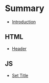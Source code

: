 # Summary

* [Introduction](README.md)

## HTML

* [Header](html/header.md)

## JS

* [Set Title](js/set-title.md)
